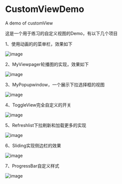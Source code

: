 # CustomViewDemo
A demo of customView

这是一个用于练习的自定义视图的Demo，有以下几个项目

1、使用动画的的菜单栏，效果如下

![image](https://github.com/liaozhoubei/CustomViewDemo/blob/master/image/AnimationMenu.gif)


2、MyViewpager轮播图的实现，效果如下

![image](https://github.com/liaozhoubei/CustomViewDemo/blob/master/image/myviewpager.gif)

3、MyPopupwindow，一个展示下拉选择框的视图

![image](https://github.com/liaozhoubei/CustomViewDemo/blob/master/image/MyPopupwindow.gif)

4、ToggleView完全自定义的开关

![image](https://github.com/liaozhoubei/CustomViewDemo/blob/master/image/toggleview.gif)

5、Refreshlist下拉刷新和加载更多的实现

![image](https://github.com/liaozhoubei/CustomViewDemo/blob/master/image/Refreshlist.gif)

6、Sliding实现侧边栏的效果

![image](https://github.com/liaozhoubei/CustomViewDemo/blob/master/image/Sliding.gif)

7、ProgressBar自定义样式

![image](https://github.com/liaozhoubei/CustomViewDemo/blob/master/image/progressbar.gif)


